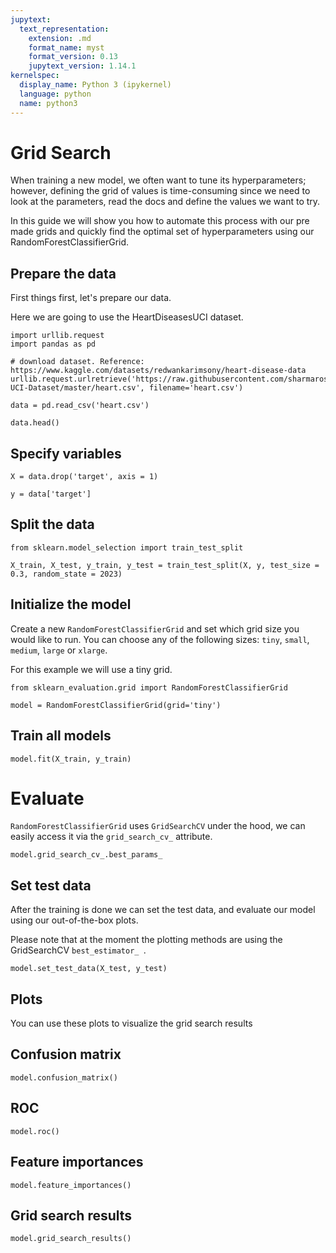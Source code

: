 ```yaml
---
jupytext:
  text_representation:
    extension: .md
    format_name: myst
    format_version: 0.13
    jupytext_version: 1.14.1
kernelspec:
  display_name: Python 3 (ipykernel)
  language: python
  name: python3
---
```


# Grid Search

When training a new model, we often want to tune its hyperparameters; however, defining the grid of values is time-consuming since we need to look at the parameters, read the docs and define the values we want to try. 

In this guide we will show you how to automate this process with our pre made grids and quickly find the optimal set of hyperparameters using our RandomForestClassifierGrid.

## Prepare the data
First things first, let's prepare our data.

Here we are going to use the HeartDiseasesUCI dataset.

```{code-cell} ipython3
import urllib.request
import pandas as pd 

# download dataset. Reference: https://www.kaggle.com/datasets/redwankarimsony/heart-disease-data
urllib.request.urlretrieve('https://raw.githubusercontent.com/sharmaroshan/Heart-UCI-Dataset/master/heart.csv', filename='heart.csv')

data = pd.read_csv('heart.csv')

data.head()
```

## Specify variables

```{code-cell} ipython3
X = data.drop('target', axis = 1)

y = data['target']
```

## Split the data

```{code-cell} ipython3
from sklearn.model_selection import train_test_split

X_train, X_test, y_train, y_test = train_test_split(X, y, test_size = 0.3, random_state = 2023)
```

## Initialize the model

Create a new `RandomForestClassifierGrid` and set which grid size you would like to run. 
You can choose any of the following sizes: `tiny`, `small`, `medium`, `large` or `xlarge`.

For this example we will use a tiny grid.

```{code-cell} ipython3
from sklearn_evaluation.grid import RandomForestClassifierGrid

model = RandomForestClassifierGrid(grid='tiny')
```

## Train all models

```{code-cell} ipython3
model.fit(X_train, y_train)
```


# Evaluate

`RandomForestClassifierGrid` uses `GridSearchCV` under the hood, we can easily access it via the `grid_search_cv_` attribute.

```{code-cell} ipython3
model.grid_search_cv_.best_params_
```

## Set test data

After the training is done we can set the test data, and evaluate our model using our out-of-the-box plots.

Please note that at the moment the plotting methods are using the GridSearchCV `best_estimator_ `.

```{code-cell} ipython3
model.set_test_data(X_test, y_test)
```

## Plots

You can use these plots to visualize the grid search results

## Confusion matrix

```{code-cell} ipython3
model.confusion_matrix()
```

## ROC

```{code-cell} ipython3
model.roc()
```

## Feature importances

```{code-cell} ipython3
model.feature_importances()
```

## Grid search results

```{code-cell} ipython3
model.grid_search_results()
```